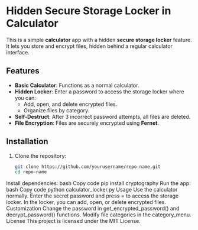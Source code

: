 # Hidden Secure Storage Locker in Calculator

This is a simple **calculator** app with a hidden **secure storage locker** feature. It lets you store and encrypt files, hidden behind a regular calculator interface.

## Features

- **Basic Calculator**: Functions as a normal calculator.
- **Hidden Locker**: Enter a password to access the storage locker where you can:
  - Add, open, and delete encrypted files.
  - Organize files by category.
- **Self-Destruct**: After 3 incorrect password attempts, all files are deleted.
- **File Encryption**: Files are securely encrypted using **Fernet**.

## Installation

1. Clone the repository:
   ```bash
   git clone https://github.com/yourusername/repo-name.git
   cd repo-name
Install dependencies:
bash
Copy code
pip install cryptography
Run the app:
bash
Copy code
python calculator_locker.py
Usage
Use the calculator normally.
Enter the secret password and press = to access the storage locker.
In the locker, you can add, open, or delete encrypted files.
Customization
Change the password in get_encrypted_password() and decrypt_password() functions.
Modify file categories in the category_menu.
License
This project is licensed under the MIT License.
